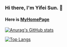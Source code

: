 ### Hi there, I'm Yifei Sun. 👋

#### Here is [MyHomePage](https://sunefei.github.io/)

[![Anurag's GitHub stats](https://github-readme-stats.vercel.app/api?username=sunefei&show_icons=true&count_private=true)](https://github.com/anuraghazra/github-readme-stats)

[![Top Langs](https://github-readme-stats.vercel.app/api/top-langs/?username=sunefei&layout=compact)](https://github.com/anuraghazra/github-readme-stats)
